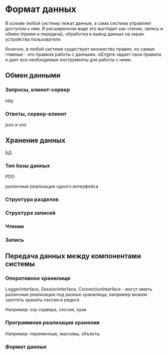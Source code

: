 # Формат данных

В основе любой системы лежат данные, а сама система управляет доступом к ним. В расширенном виде это выглядит как чтение, запись и обмен (прием и передача), обработка и вывод данных на экран устройства пользователя.

Конечно, в любой системе существует множество правил, но самые главные - это правила работы с данными. isEngine задает свои правила и дает все необходимые инструменты для работы с ними.

## Обмен данными

### Запросы, клиент-сервер

http

### Ответы, сервер-клиент

json и xml

## Хранение данных

БД

### Тип базы данных

PDO

различные реализации одного интерфейса

### Структура разделов

### Структура записей

### Чтение

### Запись

## Передача данных между компонентами системы

### Оперативное хранилище

LoggerInterface, SessionInterface, ConnectionInterface - могут иметь различные реализации под разные хранилища, например можем захотеть хранить сессии в редисе

Например: озу сервера, сессия, куки

### Программная реализация хранения

Например: переменные, массивы, объекты

### Формат данных
